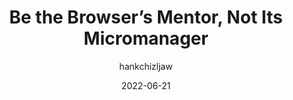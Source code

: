 ---
author: hankchizljaw
date: 2022-06-21
permalink: false
publisher: heypresents
tags:
  - videos
  - css
target_url: https://www.youtube.com/watch?v=5uhIiI9Ld5M
title: Be the Browser’s Mentor, Not Its Micromanager
---